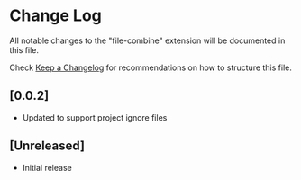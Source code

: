 # Change Log

All notable changes to the "file-combine" extension will be documented in this file.

Check [Keep a Changelog](http://keepachangelog.com/) for recommendations on how to structure this file.

## [0.0.2] 

- Updated to support project ignore files

## [Unreleased]

- Initial release

